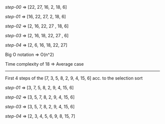 *step-00* => [22, 27, 16, 2, 18, 6]

*step-01* => [16, 22, 27, 2, 18, 6]

*step-02* => [2, 16, 22, 27 , 18, 6]

*step-03* => [2, 16, 18, 22, 27 , 6]

*step-04* => [2, 6, 16, 18, 22, 27]

Big O notation => O(n^2)

Time complexity of 18 => Average case


---


First 4 steps of the [7, 3, 5, 8, 2, 9, 4, 15, 6] acc. to the selection sort

*step-01* => [3, 7, 5, 8, 2, 9, 4, 15, 6]

*step-02* => [3, 5, 7, 8, 2, 9, 4, 15, 6]

*step-03* => [3, 5, 7, 8, 2, 9, 4, 15, 6]

*step-04* => [2, 3, 4, 5, 6, 9, 8, 15, 7]




